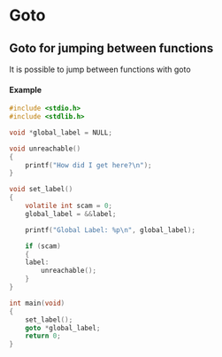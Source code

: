 # Goto

## Goto for jumping between functions
It is possible to jump between functions with goto

#### Example
```C
#include <stdio.h>
#include <stdlib.h>

void *global_label = NULL;

void unreachable()
{
	printf("How did I get here?\n");
}

void set_label()
{
	volatile int scam = 0;
	global_label = &&label;

	printf("Global Label: %p\n", global_label);

	if (scam)
	{
	label:
		unreachable();
	}
}

int main(void)
{
	set_label();
	goto *global_label;
	return 0;
}
```